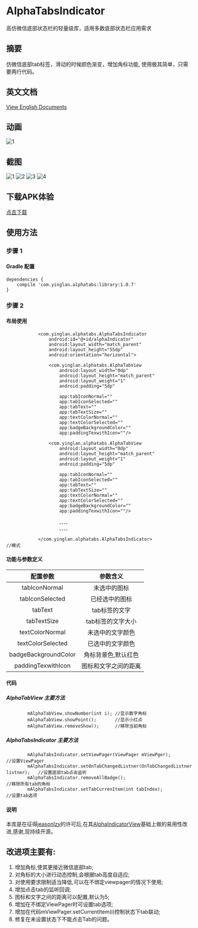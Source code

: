 # AlphaTabsIndicator
高仿微信底部状态栏的轻量级库，适用多数底部状态栏应用需求
## 摘要
仿微信底部tab标签，滑动的时候颜色渐变，增加角标功能, 使用极其简单，只需要两行代码。

## 英文文档
[View English Documents](https://github.com/yingLanNull/AlphaTabsIndicator)

## 动画
![1](https://github.com/yingLanNull/AlphaTabsIndicator/blob/master/show/show.gif)

## 截图
![1](https://github.com/yingLanNull/AlphaTabsIndicator/blob/master/show/Screenshot1.png)
![2](https://github.com/yingLanNull/AlphaTabsIndicator/blob/master/show/Screenshot2.png)
![3](https://github.com/yingLanNull/AlphaTabsIndicator/blob/master/show/Screenshot3.png)
![4](https://github.com/yingLanNull/AlphaTabsIndicator/blob/master/show/Screenshot4.png)

## 下载APK体验
[点击下载](https://github.com/yingLanNull/AlphaTabsIndicator/blob/master/show/app-debug.apk)

## 使用方法
### 步骤 1
#### Gradle 配置
```
dependencies {
    compile 'com.yinglan.alphatabs:library:1.0.7'
}
```

### 步骤 2

#### 布局使用
```
	        <com.yinglan.alphatabs.AlphaTabsIndicator
                android:id="@+id/alphaIndicator"
                android:layout_width="match_parent"
                android:layout_height="55dp"
                android:orientation="horizontal">

                <com.yinglan.alphatabs.AlphaTabView
                    android:layout_width="0dp"
                    android:layout_height="match_parent"
                    android:layout_weight="1"
                    android:padding="5dp"

                    app:tabIconNormal=""
                    app:tabIconSelected=""
                    app:tabText=""
                    app:tabTextSize=""
                    app:textColorNormal=""
                    app:textColorSelected=""
                    app:badgeBackgroundColor=""
                    app:paddingTexwithIcon=""/>

                <com.yinglan.alphatabs.AlphaTabView
                    android:layout_width="0dp"
                    android:layout_height="match_parent"
                    android:layout_weight="1"
                    android:padding="5dp"

                    app:tabIconNormal=""
                    app:tabIconSelected=""
                    app:tabText=""
                    app:tabTextSize=""
                    app:textColorNormal=""
                    app:textColorSelected=""
                    app:badgeBackgroundColor=""
                    app:paddingTexwithIcon=""/>

                    、、、、
                    、、、、

            </com.yinglan.alphatabs.AlphaTabsIndicator>                                //模式
```
#### 功能与参数定义

<table>
  <tdead>
    <tr>
      <th align="center">配置参数</th>
      <th align="center">参数含义</th>
    </tr>
  </tdead>
  <tbody>
    <tr>
      <td align="center">tabIconNormal</td>
      <td align="center">未选中的图标</td>
    </tr>
    <tr>
      <td align="center">tabIconSelected</td>
      <td align="center">已经选中的图标</td>
    </tr>
    <tr>
      <td align="center">tabText</td>
      <td align="center">tab标签的文字</td>
    </tr>
    <tr>
      <td align="center">tabTextSize</td>
      <td align="center">tab标签的文字大小</td>
    </tr>
    <tr>
      <td align="center">textColorNormal</td>
      <td align="center">未选中的文字颜色</td>
    </tr>
    <tr>
      <td align="center">textColorSelected</td>
      <td align="center">已选中的文字颜色</td>
    </tr>
    <tr>
       <td align="center">badgeBackgroundColor</td>
       <td align="center">角标背景色,默认红色</td>
     </tr>
     <tr>
       <td align="center">paddingTexwithIcon</td>
       <td align="center">图标和文字之间的距离</td>
     </tr>
  </tbody>
</table>


#### 代码

##### AlphaTabView 主要方法
```
        mAlphaTabView.showNumber(int i); //显示数字角标
        mAlphaTabView.showPoint();       //显示小红点
        mAlphaTabView.removeShow();      //移除当前角标
```

##### AlphaTabsIndicator 主要方法
```
        mAlphaTabsIndicator.setViewPager(ViewPager mViewPger);                     //设置ViewPager
        mAlphaTabsIndicator.setOnTabChangedListner(OnTabChangedListner listner);   //设置底部tab点击监听
        mAlphaTabsIndicator.removeAllBadge();                                      //移除所有tab的角标
        mAlphaTabsIndicator.setTabCurrenItem(int tabIndex);                        //设置tab选项
```

#### 说明
本库是在征得[jeasonlzy](https://github.com/jeasonlzy)的许可后,在其[AlphaIndicatorView](https://github.com/jeasonlzy/AlphaIndicatorView)基础上做的易用性改进,感谢,现持续开源。
## 改进项主要有:
1. 增加角标,使其更接近微信底部tab;
1. 对角标的大小进行动态控制,会根据tab高度自适应;
1. 对使用要求限制适当降低,可以在不绑定viewpager的情况下使用;
1. 增加点击tab的监听回调;
1. 图标和文字之间的距离可以配置,默认为5;
1. 增加在不绑定ViewPager时可设置tab选项;
1. 增加在代码mViewPager.setCurrentItem(i)控制状态下tab联动;
1. 修复在未设置状态下不能点击Tab的问题。
